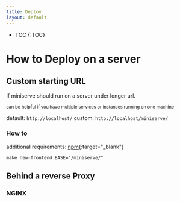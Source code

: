 ```yaml
---
title: Deploy
layout: default
---
```


* TOC
{:TOC}

# How to Deploy on a server


## Custom starting URL

If miniserve should run on a server under longer url.

<sup>can be helpful if you have multiple services or instances running on one machine</sup>

default: `http://localhost/`
custom: `http://localhost/miniserve/`

### How to

additional requirements: [npm](https://www.npmjs.com/){:target="_blank"}

```commandline
make new-frontend BASE="/miniserve/"
```

## Behind a reverse Proxy


### NGINX

```nginx

```
